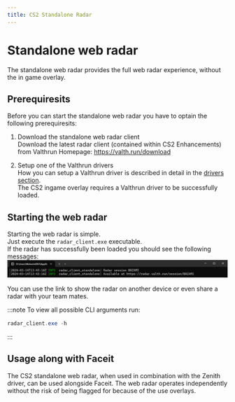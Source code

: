 ```yaml
---
title: CS2 Standalone Radar
---
```


# Standalone web radar

The standalone web radar provides the full web radar experience, without the in game overlay.

## Prerequiresits

Before you can start the standalone web radar you have to optain the following prerequiresits:

1. Download the standalone web radar client  
   Download the latest radar client (contained within CS2 Enhancements) from Valthrun Homepage:
   https://valth.run/download

2. Setup one of the Valthrun drivers  
   How you can setup a Valthrun driver is described in detail in the [drivers section](../driver/).  
   The CS2 ingame overlay requires a Valthrun driver to be successfully loaded.

## Starting the web radar

Starting the web radar is simple.  
Just execute the `radar_client.exe` executable.  
If the radar has successfully been loaded you should see the following messages:
![image](../../_media/screenshot_standalone_web_radar_started.png)

You can use the link to show the radar on another device or even share a radar with your team mates.

:::note
To view all possible CLI arguments run:

```ps1
radar_client.exe -h
```

:::

## Usage along with Faceit

The CS2 standalone web radar, when used in combination with the Zenith driver, can be used alongside Faceit.
The web radar operates independently without the risk of being flagged for because of the use overlays.
